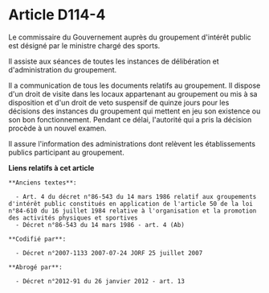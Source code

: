 # Article D114-4

Le commissaire du Gouvernement auprès du groupement d'intérêt public est désigné par le ministre chargé des sports.

Il assiste aux séances de toutes les instances de délibération et d'administration du groupement.

Il a communication de tous les documents relatifs au groupement. Il dispose d'un droit de visite dans les locaux appartenant
au groupement ou mis à sa disposition et d'un droit de veto suspensif de quinze jours pour les décisions des instances du
groupement qui mettent en jeu son existence ou son bon fonctionnement. Pendant ce délai, l'autorité qui a pris la décision
procède à un nouvel examen.

Il assure l'information des administrations dont relèvent les établissements publics participant au groupement.

**Liens relatifs à cet article**

	**Anciens textes**:

	  - Art. 4 du décret n°86-543 du 14 mars 1986 relatif aux groupements d'intérêt public constitués en application de l'article 50 de la loi n°84-610 du 16 juillet 1984 relative à l'organisation et la promotion des activités physiques et sportives
	  - Décret n°86-543 du 14 mars 1986 - art. 4 (Ab)

	**Codifié par**:

	  - Décret n°2007-1133 2007-07-24 JORF 25 juillet 2007

	**Abrogé par**:

	  - Décret n°2012-91 du 26 janvier 2012 - art. 13
